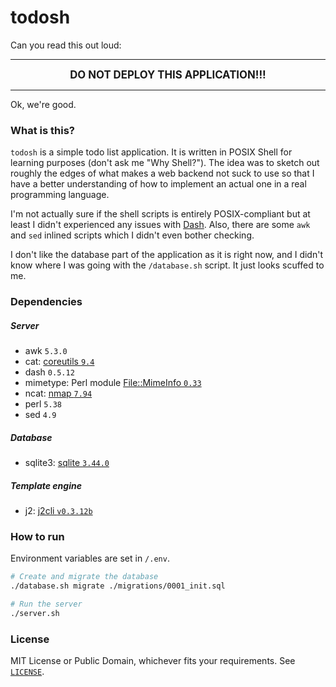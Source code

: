 # todosh

Can you read this out loud:

<hr/>
<div style="font-size: 120%; font-weight: bold; text-align: center">DO NOT DEPLOY THIS APPLICATION!!!</div>
<hr/>

Ok, we're good.

### What is this?

`todosh` is a simple todo list application. It is written in POSIX Shell for
learning purposes (don't ask me "Why Shell?"). The idea was to sketch out
roughly the edges of what makes a web backend not suck to use so that I have a better
understanding of how to implement an actual one in a real programming language.

I'm not actually sure if the shell scripts is entirely POSIX-compliant but at
least I didn't experienced any issues with
[Dash](https://en.wikipedia.org/wiki/Almquist_shell#dash). Also, there are some
`awk` and `sed` inlined scripts which I didn't even bother checking.

I don't like the database part of the application as it is right now, and I
didn't know where I was going with the `/database.sh` script. It just looks
scuffed to me.

### Dependencies

##### Server

- awk `5.3.0`
- cat: [coreutils `9.4`](https://www.gnu.org/software/coreutils/coreutils.html)
- dash `0.5.12`
- mimetype: Perl module [File::MimeInfo `0.33`](https://metacpan.org/pod/File::MimeInfo)
- ncat: [nmap `7.94`](https://nmap.org/)
- perl `5.38`
- sed `4.9`

##### Database

- sqlite3: [sqlite `3.44.0`](https://www.sqlite.org/index.html)

##### Template engine

- j2: [j2cli `v0.3.12b`](https://github.com/kolypto/j2cli)

### How to run

Environment variables are set in `/.env`.

```sh
# Create and migrate the database
./database.sh migrate ./migrations/0001_init.sql

# Run the server
./server.sh
```

### License

MIT License or Public Domain, whichever fits your requirements. See
[`LICENSE`](./LICENSE).
